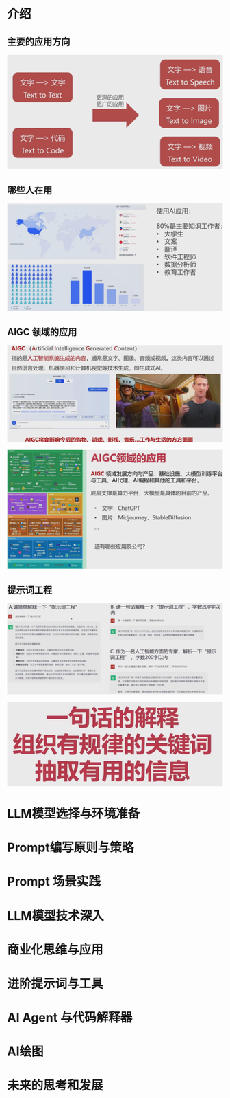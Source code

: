 # 介绍

## 主要的应用方向

![](image/Pasted%20image%2020241210004949.png)

## 哪些人在用

![](image/Pasted%20image%2020241210005011.png)

## AIGC 领域的应用

![](image/Pasted%20image%2020241210005044.png)

![](image/Pasted%20image%2020241210005112.png)

## 提示词工程

![](image/Pasted%20image%2020241210005145.png)

![](image/Pasted%20image%2020241210005207.png)

# LLM模型选择与环境准备

# Prompt编写原则与策略

# Prompt 场景实践

# LLM模型技术深入

# 商业化思维与应用

# 进阶提示词与工具

# AI Agent 与代码解释器

# AI绘图

# 未来的思考和发展